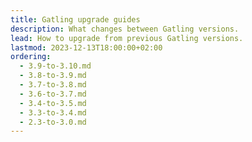 ```yaml
---
title: Gatling upgrade guides
description: What changes between Gatling versions.
lead: How to upgrade from previous Gatling versions.
lastmod: 2023-12-13T18:00:00+02:00
ordering:
  - 3.9-to-3.10.md
  - 3.8-to-3.9.md
  - 3.7-to-3.8.md
  - 3.6-to-3.7.md
  - 3.4-to-3.5.md
  - 3.3-to-3.4.md
  - 2.3-to-3.0.md
---
```

